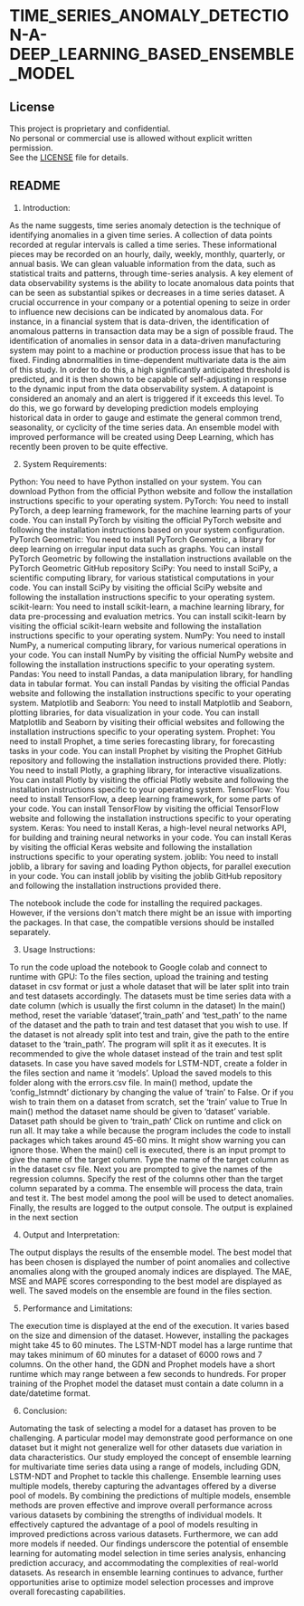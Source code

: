 # TIME_SERIES_ANOMALY_DETECTION-A-DEEP_LEARNING_BASED_ENSEMBLE_MODEL
## License

This project is proprietary and confidential.  
No personal or commercial use is allowed without explicit written permission.  
See the [LICENSE](LICENSE) file for details.

## README

1. Introduction:

As the name suggests, time series anomaly detection is the technique of identifying anomalies in a given time series. A collection of data points recorded at regular intervals is called a time series. These informational pieces may be recorded on an hourly, daily, weekly, monthly, quarterly, or annual basis. We can glean valuable information from the data, such as statistical traits and patterns, through time-series analysis. A key element of data observability systems is the ability to locate anomalous data points that can be seen as substantial spikes or decreases in a time series dataset. A crucial occurrence in your company or a potential opening to seize in order to influence new decisions can be indicated by anomalous data. For instance, in a financial system that is data-driven, the identification of anomalous patterns in transaction data may be a sign of possible fraud. The identification of anomalies in sensor data in a data-driven manufacturing system may point to a machine or production process issue that has to be fixed.
Finding abnormalities in time-dependent multivariate data is the aim of this study. In order to do this, a high significantly anticipated threshold is predicted, and it is then shown to be capable of self-adjusting in response to the dynamic input from the data observability system. A datapoint is considered an anomaly and an alert is triggered if it exceeds this level. To do this, we go forward by developing prediction models employing historical data in order to gauge and estimate the general common trend, seasonality, or cyclicity of the time series data. An ensemble model with improved performance will be created using Deep Learning, which has recently been proven to be quite effective.


2. System Requirements:

Python: You need to have Python installed on your system. You can download Python from the official Python website  and follow the installation instructions specific to your operating system.
PyTorch: You need to install PyTorch, a deep learning framework, for the machine learning parts of your code. You can install PyTorch by visiting the official PyTorch website  and following the installation instructions based on your system configuration.
PyTorch Geometric: You need to install PyTorch Geometric, a library for deep learning on irregular input data such as graphs. You can install PyTorch Geometric by following the installation instructions available on the PyTorch Geometric GitHub repository
SciPy: You need to install SciPy, a scientific computing library, for various statistical computations in your code. You can install SciPy by visiting the official SciPy website and following the installation instructions specific to your operating system.
scikit-learn: You need to install scikit-learn, a machine learning library, for data pre-processing and evaluation metrics. You can install scikit-learn by visiting the official scikit-learn website and following the installation instructions specific to your operating system.
 NumPy: You need to install NumPy, a numerical computing library, for various numerical operations in your code. You can install NumPy by visiting the official NumPy website and following the installation instructions specific to your operating system.
 Pandas: You need to install Pandas, a data manipulation library, for handling data in tabular format. You can install Pandas by visiting the official Pandas website and following the installation instructions specific to your operating system.
Matplotlib and Seaborn: You need to install Matplotlib and Seaborn, plotting libraries, for data visualization in your code. You can install Matplotlib and Seaborn by visiting their official websites  and following the installation instructions specific to your operating system.
 Prophet: You need to install Prophet, a time series forecasting library, for forecasting tasks in your code. You can install Prophet by visiting the Prophet GitHub repository and following the installation instructions provided there.
 Plotly: You need to install Plotly, a graphing library, for interactive visualizations. You can install Plotly by visiting the official Plotly website and following the installation instructions specific to your operating system.
TensorFlow: You need to install TensorFlow, a deep learning framework, for some parts of your code. You can install TensorFlow by visiting the official TensorFlow website and following the installation instructions specific to your operating system.
Keras: You need to install Keras, a high-level neural networks API, for building and training neural networks in your code. You can install Keras by visiting the official Keras website and following the installation instructions specific to your operating system.
joblib: You need to install joblib, a library for saving and loading Python objects, for parallel execution in your code. You can install joblib by visiting the joblib GitHub repository and following the installation instructions provided there.

The notebook include the code for installing the required packages. However, if the versions don't match there might be an issue with importing the packages. In that case, the compatible versions should be installed separately.

3. Usage Instructions:
   
To run the code upload the notebook to Google colab and connect to runtime with GPU:
To the files section, upload the training and testing dataset in csv format or just a whole dataset that will be later split into train and test datasets accordingly. The datasets must be time series data with a date column (which is usually the first column in the dataset)
In the main() method, reset the variable ‘dataset’,‘train_path’ and ‘test_path’ to the name of the dataset and the path to train and test dataset that you wish to use. If the dataset is not already split into test and train, give the path to the entire dataset to the ‘train_path’. The program will split it as it executes. It is recommended to give the whole dataset instead of the train and test split datasets.
In case you have saved models for LSTM-NDT, create a folder in the files section and name it ‘models’. Upload the saved models to this folder along with the errors.csv file. In main() method, update the ‘config_lstmndt’ dictionary by changing the value of ‘train’ to False. Or if you wish to train them on a dataset from scratch, set the ‘train’ value to True
In main() method the dataset name should be given to ‘dataset’ variable.
Dataset path should be given to ‘train_path’
Click on runtime and click on run all. It may take a while because the program includes the code to install packages which takes around 45-60 mins. It might show warning you can ignore those.
When the main() cell is executed, there is an input prompt to give the name of the target column. Type the name of the target column as in the dataset csv file.
Next you are prompted to give the names of the regression columns. Specify the rest of the columns other than the target column separated by a comma.
The ensemble will process the data, train and test it. The best model among the pool will be used to detect anomalies. Finally, the results are logged to the output console. The output is explained in the next section

4. Output and Interpretation:
   
The output displays the results of the ensemble model. The best model that has been chosen is displayed the number of point anomalies and collective anomalies along with the grouped anomaly indices are displayed. 
The MAE, MSE and MAPE scores corresponding to the best model are displayed as well.
The saved models on the ensemble are found in the files section.

5. Performance and Limitations:
   
The execution time is displayed at the end of the execution. It varies based on the size and dimension of the dataset. However, installing the packages might take 45 to 60 minutes. 
The LSTM-NDT model has a large runtime that may takes minimum of 60 minutes for a dataset of 6000 rows and 7 columns.
On the other hand, the GDN and Prophet models have a short runtime which may range between a few seconds to hundreds.
For proper training of the Prophet model the dataset must contain a date column in a date/datetime format.

6. Conclusion:
   
Automating the task of selecting a model for a dataset has proven to be challenging. A particular model may demonstrate good performance on one dataset but it might not generalize well for other datasets due variation in data characteristics. Our study employed the  concept of ensemble learning for multivariate time series data using a range of models, including GDN, LSTM-NDT and Prophet to tackle this challenge. Ensemble learning uses multiple models, thereby capturing the advantages offered by a diverse pool of models. By combining the predictions of multiple models, ensemble methods are proven effective and improve overall performance across various datasets by combining the strengths of individual models. It effectively captured the advantage of a pool of models resulting in improved predictions across various datasets. 
Furthermore, we can add more models if needed. Our findings underscore the potential of ensemble learning for automating model selection in time series analysis, enhancing prediction accuracy, and accommodating the complexities of real-world datasets. As research in ensemble learning continues to advance, further opportunities arise to optimize model selection processes and improve overall forecasting capabilities.


